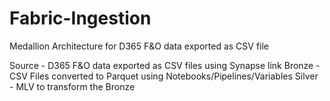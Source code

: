 # Fabric-Ingestion

Medallion Architecture for D365 F&O data exported as CSV file

Source - D365 F&O data exported as CSV files using Synapse link
Bronze - CSV Files converted to Parquet using Notebooks/Pipelines/Variables
Silver - MLV to transform the Bronze
